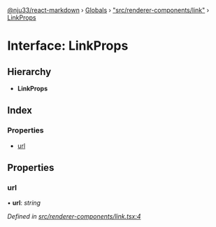 [@nju33/react-markdown](../README.md) › [Globals](../globals.md) › ["src/renderer-components/link"](../modules/_src_renderer_components_link_.md) › [LinkProps](_src_renderer_components_link_.linkprops.md)

# Interface: LinkProps

## Hierarchy

* **LinkProps**

## Index

### Properties

* [url](_src_renderer_components_link_.linkprops.md#url)

## Properties

###  url

• **url**: *string*

*Defined in [src/renderer-components/link.tsx:4](https://github.com/nju33/react-markdown/blob/3861cd2/src/renderer-components/link.tsx#L4)*
